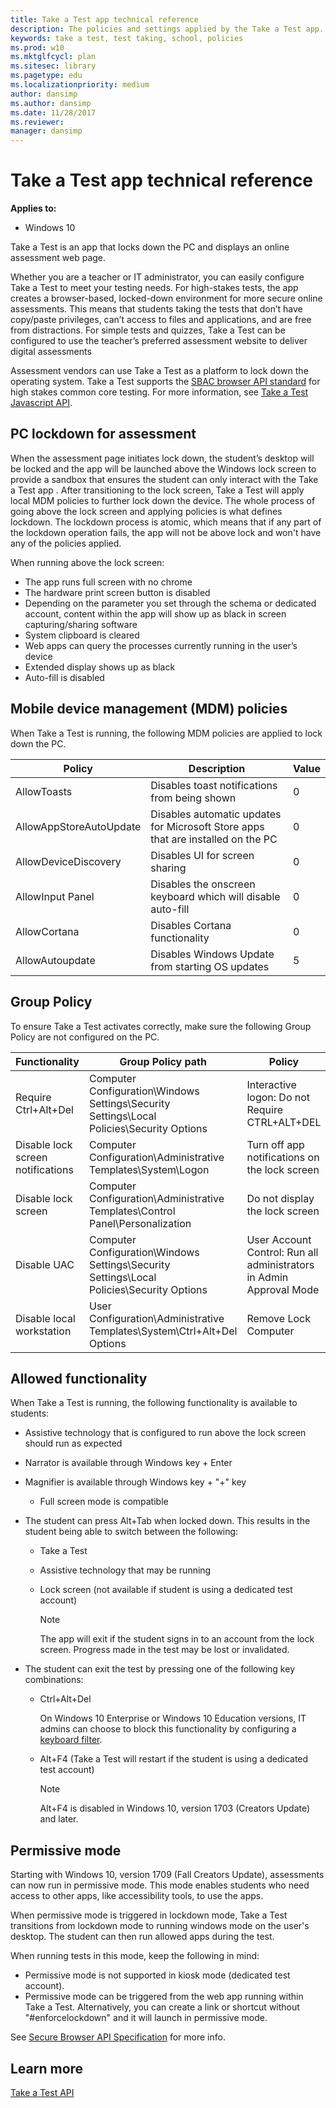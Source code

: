 ```yaml
---
title: Take a Test app technical reference
description: The policies and settings applied by the Take a Test app.
keywords: take a test, test taking, school, policies
ms.prod: w10
ms.mktglfcycl: plan
ms.sitesec: library
ms.pagetype: edu
ms.localizationpriority: medium
author: dansimp
ms.author: dansimp
ms.date: 11/28/2017
ms.reviewer: 
manager: dansimp
---
```


# Take a Test app technical reference 
**Applies to:**

-   Windows 10 



Take a Test is an app that locks down the PC and displays an online assessment web page.   

Whether you are a teacher or IT administrator, you can easily configure Take a Test to meet your testing needs. For high-stakes tests, the app creates a browser-based, locked-down environment for more secure online assessments. This means that students taking the tests that don’t have copy/paste privileges, can’t access to files and applications, and are free from distractions. For simple tests and quizzes, Take a Test can be configured to use the teacher’s preferred assessment website to deliver digital assessments

Assessment vendors can use Take a Test as a platform to lock down the operating system. Take a Test supports the [SBAC browser API standard](https://www.smarterapp.org/documents/SecureBrowserRequirementsSpecifications_0-3.pdf) for high stakes common core testing. For more information, see [Take a Test Javascript API](https://docs.microsoft.com/windows/uwp/apps-for-education/take-a-test-api).

## PC lockdown for assessment

 When the assessment page initiates lock down, the student’s desktop will be locked and the app will be launched above the Windows lock screen to provide a sandbox that ensures the student can only interact with the Take a Test app . After transitioning to the lock screen, Take a Test will apply local MDM policies to further lock down the device. The whole process of going above the lock screen and applying policies is what defines lockdown. The lockdown process is atomic, which means that if any part of the lockdown operation fails, the app will not be above lock and won't have any of the policies applied.  

When running above the lock screen:
- The app runs full screen with no chrome 
- The hardware print screen button is disabled 
- Depending on the parameter you set through the schema or dedicated account, content within the app will show up as black in screen capturing/sharing software 
- System clipboard is cleared 
- Web apps can query the processes currently running in the user’s device
- Extended display shows up as black 
- Auto-fill is disabled

## Mobile device management (MDM) policies

When Take a Test is running, the following MDM policies are applied to lock down the PC.

| Policy | Description | Value |
|---|---|---|
| AllowToasts | Disables toast notifications from being shown | 0 |
| AllowAppStoreAutoUpdate | Disables automatic updates for Microsoft Store apps that are installed on the PC | 0 |
| AllowDeviceDiscovery | Disables UI for screen sharing | 0 |
| AllowInput Panel | Disables the onscreen keyboard which will disable auto-fill | 0 |
| AllowCortana | Disables Cortana functionality | 0 |
| AllowAutoupdate | Disables Windows Update from starting OS updates | 5 |

## Group Policy

To ensure Take a Test activates correctly, make sure the following Group Policy are not configured on the PC.

| Functionality | Group Policy path | Policy |
| --- | --- | --- |
| Require Ctrl+Alt+Del | Computer Configuration\Windows Settings\Security Settings\Local Policies\Security Options | Interactive logon: Do not Require CTRL+ALT+DEL |
| Disable lock screen notifications | Computer Configuration\Administrative Templates\System\Logon | Turn off app notifications on the lock screen |
| Disable lock screen | Computer Configuration\Administrative Templates\Control Panel\Personalization | Do not display the lock screen |
| Disable UAC | Computer Configuration\Windows Settings\Security Settings\Local Policies\Security Options | User Account Control: Run all administrators in Admin Approval Mode |
| Disable local workstation | User Configuration\Administrative Templates\System\Ctrl+Alt+Del Options | Remove Lock Computer |

## Allowed functionality

When Take a Test is running, the following functionality is available to students:

- Assistive technology that is configured to run above the lock screen should run as expected 
- Narrator is available through Windows key + Enter 
- Magnifier is available through Windows key + "+" key 

    - Full screen mode is compatible  

- The student can press Alt+Tab when locked down. This results in the student being able to switch between the following:

    - Take a Test 
    - Assistive technology that may be running 
    - Lock screen (not available if student is using a dedicated test account)

        > [!NOTE] 
        > The app will exit if the student signs in to an account from the lock screen. Progress made in the test may be lost or invalidated. 

- The student can exit the test by pressing one of the following key combinations: 

    - Ctrl+Alt+Del 

        On Windows 10 Enterprise or Windows 10 Education versions, IT admins can choose to block this functionality by configuring a [keyboard filter](https://docs.microsoft.com/windows-hardware/customize/enterprise/keyboardfilter).

    - Alt+F4 (Take a Test will restart if the student is using a dedicated test account)

        > [!NOTE]
        > Alt+F4 is disabled in Windows 10, version 1703 (Creators Update) and later.

## Permissive mode

Starting with Windows 10, version 1709 (Fall Creators Update), assessments can now run in permissive mode. This mode enables students who need access to other apps, like accessibility tools, to use the apps.

When permissive mode is triggered in lockdown mode, Take a Test transitions from lockdown mode to running windows mode on the user's desktop. The student can then run allowed apps during the test.

When running tests in this mode, keep the following in mind:
- Permissive mode is not supported in kiosk mode (dedicated test account).
- Permissive mode can be triggered from the web app running within Take a Test. Alternatively, you can create a link or shortcut without "#enforcelockdown" and it will launch in permissive mode.

See [Secure Browser API Specification](https://github.com/SmarterApp/SB_BIRT/blob/master/irp/doc/req/SecureBrowserAPIspecification.md) for more info.

## Learn more

[Take a Test API](https://msdn.microsoft.com/windows/uwp/apps-for-education/take-a-test-api)

